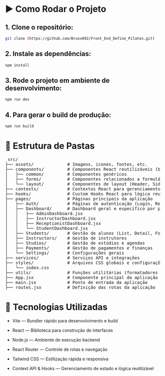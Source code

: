# ▶️ Como Rodar o Projeto

## 1.  Clone o repositório:  
```bash
git clone (https://github.com/Bruxx092/Front_End_Define_Pilates.git)
  ```
## 2.  Instale as dependências:
  ```bash
npm install
```
## 3. Rode o projeto em ambiente de desenvolvimento:
  ```bash
npm run dev
```
## 4.  Para gerar o build de produção:
 ```bash
npm run build
```

# 📂 Estrutura de Pastas

<pre> src/
├── assets/             # Imagens, ícones, fontes, etc.
├── components/         # Componentes React reutilizáveis (botões, cards, modais, etc.)
│   ├── common/         # Componentes genéricos
│   ├── forms/          # Componentes relacionados a formulários
│   └── layout/         # Componentes de layout (Header, Sidebar, Footer)
├── contexts/           # Contextos React para gerenciamento de estado global (AuthContext, ThemeContext)
├── hooks/              # Custom Hooks React para lógica reutilizável
├── pages/              # Páginas principais da aplicação 
│   ├── Auth/           # Páginas de autenticação (Login, Register, ForgotPassword)
│   ├── Dashboard/      # Dashboard geral e específico por perfil
│   │   ├── AdminDashboard.jsx
│   │   ├── InstructorDashboard.jsx
│   │   ├── ReceptionistDashboard.jsx
│   │   └── StudentDashboard.jsx
│   ├── Students/       # Gestão de alunos (List, Detail, Form)
│   ├── Instructors/    # Gestão de instrutores
│   ├── Studios/        # Gestão de estúdios e agendas
│   ├── Payments/       # Gestão de pagamentos e finanças
│   └── Settings/       # Configurações gerais
├── services/           # Serviços API e integrações
├── styles/             # Arquivos CSS globais e configurações do Tailwind
│   └── index.css
├── utils/              # Funções utilitárias (formatadores de data, validadores)
├── App.jsx             # Componente principal da aplicação
├── main.jsx            # Ponto de entrada da aplicação
├── routes.jsx          # Definição das rotas da aplicação
</pre>

# 🚀 Tecnologias Utilizadas

- Vite — Bundler rápido para desenvolvimento e build

- React — Biblioteca para construção de interfaces

- Node.js — Ambiente de execução backend

- React Router — Controle de rotas e navegação

- Tailwind CSS — Estilização rápida e responsiva

- Context API & Hooks — Gerenciamento de estado e lógica reutilizável
